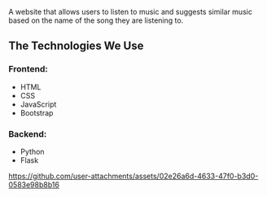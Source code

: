  A website that allows users to listen to music and suggests similar music based on the name of the song they are listening to.

## The Technologies We Use

### Frontend:
- HTML
- CSS
- JavaScript
- Bootstrap

### Backend:
- Python
- Flask

https://github.com/user-attachments/assets/02e26a6d-4633-47f0-b3d0-0583e98b8b16

